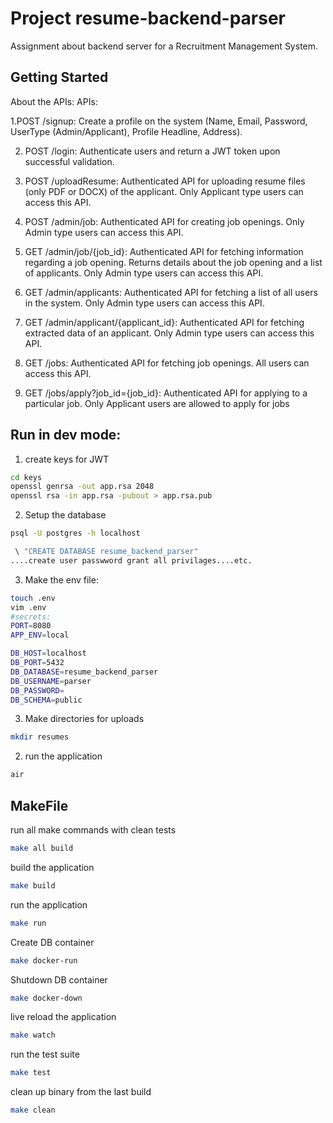 # Project resume-backend-parser

Assignment about backend server for a Recruitment Management System. 

## Getting Started

About the APIs:
APIs:

1.POST /signup: Create a profile on the system (Name, Email, Password, UserType
(Admin/Applicant), Profile Headline, Address).

2. POST /login: Authenticate users and return a JWT token upon successful validation.

3. POST /uploadResume: Authenticated API for uploading resume files (only PDF or DOCX) of
the applicant. Only Applicant type users can access this API.

4. POST /admin/job: Authenticated API for creating job openings. Only Admin type users can
access this API.

5. GET /admin/job/{job_id}: Authenticated API for fetching information regarding a job
opening. Returns details about the job opening and a list of applicants. Only Admin type
users can access this API.

6. GET /admin/applicants: Authenticated API for fetching a list of all users in the system. Only
Admin type users can access this API.
7. GET /admin/applicant/{applicant_id}: Authenticated API for fetching extracted data of an
applicant. Only Admin type users can access this API.

8. GET /jobs: Authenticated API for fetching job openings. All users can access this API.

9. GET /jobs/apply?job_id={job_id}: Authenticated API for applying to a particular job. Only
Applicant users are allowed to apply for jobs

## Run in dev mode:

1. create keys for JWT
```bash
cd keys
openssl genrsa -out app.rsa 2048
openssl rsa -in app.rsa -pubout > app.rsa.pub
```

2. Setup the database
```bash
psql -U postgres -h localhost 

 \ "CREATE DATABASE resume_backend_parser"
....create user passwword grant all privilages....etc.
```

3. Make the env file:
```bash
touch .env
vim .env 
#secrets:
PORT=8080
APP_ENV=local

DB_HOST=localhost
DB_PORT=5432
DB_DATABASE=resume_backend_parser
DB_USERNAME=parser
DB_PASSWORD=
DB_SCHEMA=public
```

3. Make directories for uploads
```bash
mkdir resumes
```

2. run the application
```bash
air
```

## MakeFile

run all make commands with clean tests
```bash
make all build
```

build the application
```bash
make build
```

run the application
```bash
make run
```

Create DB container
```bash
make docker-run
```

Shutdown DB container
```bash
make docker-down
```

live reload the application
```bash
make watch
```

run the test suite
```bash
make test
```

clean up binary from the last build
```bash
make clean
```
